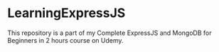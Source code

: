# LearningExpressJS
This repository is a part of my Complete ExpressJS and MongoDB for Beginners in 2 hours course on Udemy.
